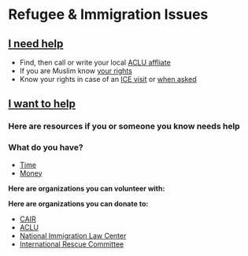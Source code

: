 # Refugee & Immigration Issues

## [I need help](#need_help)

* Find, then call or write your local [ACLU affliate](https://www.aclu.org/about/affiliates)
* If you are Muslim know [your rights](https://www.aclu.org/know-your-rights/what-do-when-faced-anti-muslim-discrimination)
* Know your rights in case of an [ICE visit](https://www.aclu.org/know-your-rights/what-do-if-immigration-agents-ice-are-your-door) or [when asked](https://www.aclu.org/know-your-rights/what-do-if-questioned-about-your-immigration-status)

## [I want to help](#want_to_help)

### <a name="need_help"></a>Here are resources if you or someone you know needs help

### <a name="want_to_help"></a>What do you have?

* [Time](#give_time)
* [Money](#give_money)

**<a name="give_time"></a> Here are organizations you can volunteer with:**

**<a name="give_money"></a> Here are organizations you can donate to:**

* [CAIR](http://cair.com)
* [ACLU](http://aclu.org)
* [National Immigration Law Center](https://www.nilc.org/)
* [International Rescue Committee](https://www.rescue.org)
